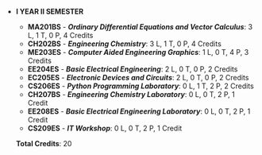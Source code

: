 - **I YEAR II SEMESTER**
  - **MA201BS** - ***Ordinary Differential Equations and Vector Calculus***: 3 L, 1 T, 0 P, 4 Credits
  - **CH202BS** - ***Engineering Chemistry***: 3 L, 1 T, 0 P, 4 Credits
  - **ME203ES** - ***Computer Aided Engineering Graphics***: 1 L, 0 T, 4 P, 3 Credits
  - **EE204ES** - ***Basic Electrical Engineering***: 2 L, 0 T, 0 P, 2 Credits
  - **EC205ES** - ***Electronic Devices and Circuits***: 2 L, 0 T, 0 P, 2 Credits
  - **CS206ES** - ***Python Programming Laboratory***: 0 L, 1 T, 2 P, 2 Credits
  - **CH207BS** - ***Engineering Chemistry Laboratory***: 0 L, 0 T, 2 P, 1 Credit
  - **EE208ES** - ***Basic Electrical Engineering Laboratory***: 0 L, 0 T, 2 P, 1 Credit
  - **CS209ES** - ***IT Workshop***: 0 L, 0 T, 2 P, 1 Credit

  **Total Credits**: 20
